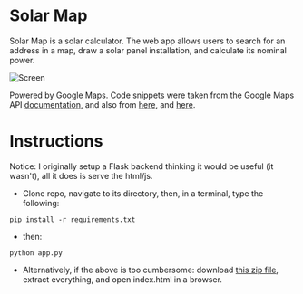 # Solar Map


Solar Map is a solar calculator. The web app allows users to search for an address in a map, draw a solar panel installation, and calculate its nominal power.

![Screen](/solar.gif?raw=true "Solar Map")


Powered by Google Maps.
Code snippets were taken from the Google Maps API [documentation](https://developers.google.com/maps/documentation/), and also from [here](https://stackoverflow.com/questions/12004550/how-to-delete-all-the-shape-after-draw/12006751), and [here](https://stackoverflow.com/questions/10298549/how-i-get-coordinates-with-drawing).

# Instructions
Notice: I originally setup a Flask backend thinking it would be useful (it wasn't), all it does is serve the html/js.

* Clone repo, navigate to its directory, then, in a terminal, type the following:
```
pip install -r requirements.txt
```

* then:
```
python app.py
```

* Alternatively, if the above is too cumbersome:
download [this zip file](https://www.dropbox.com/s/vj04bx7g9o6ik0h/solar%20calulator.zip?dl=0), extract everything, and open index.html in a browser.

